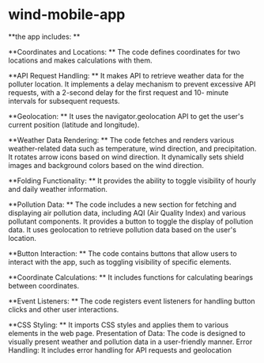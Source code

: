 # wind-mobile-app






**the app includes:
**

**Coordinates and Locations:
**  The code defines coordinates for two locations and makes calculations with them.
  
**API Request Handling:
**  It makes API to retrieve weather data for the polluter location.
  It implements a delay mechanism to prevent excessive API requests, with a 2-second delay for the first request and 
  10- minute intervals for subsequent requests.
  
**Geolocation:
**  It uses the navigator.geolocation API to get the user's current position (latitude and longitude).
  
**Weather Data Rendering:
**  The code fetches and renders various weather-related data such as temperature, wind direction, and precipitation.
  It rotates arrow icons based on wind direction.
  It dynamically sets shield images and background colors based on the wind direction.
  
**Folding Functionality:
**  It provides the ability to toggle visibility of hourly and daily weather information.

**Pollution Data:
**  The code includes a new section for fetching and displaying air pollution data, including AQI (Air Quality Index) and      various pollutant components.
  It provides a button to toggle the display of pollution data.
  It uses geolocation to retrieve pollution data based on the user's location.
  
**Button Interaction:
**  The code contains buttons that allow users to interact with the app, such as toggling visibility of specific elements.

**Coordinate Calculations:
**  It includes functions for calculating bearings between coordinates.

**Event Listeners:
**  The code registers event listeners for handling button clicks and other user interactions.

**CSS Styling:
**  It imports CSS styles and applies them to various elements in the web page.
Presentation of Data:
  The code is designed to visually present weather and pollution data in a user-friendly manner.
Error Handling:
  It includes error handling for API requests and geolocation
